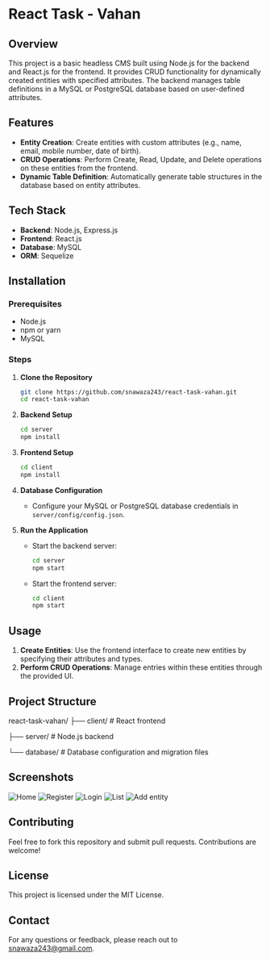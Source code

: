 # React Task - Vahan

## Overview
This project is a basic headless CMS built using Node.js for the backend and React.js for the frontend. It provides CRUD functionality for dynamically created entities with specified attributes. The backend manages table definitions in a MySQL or PostgreSQL database based on user-defined attributes.

## Features
- **Entity Creation**: Create entities with custom attributes (e.g., name, email, mobile number, date of birth).
- **CRUD Operations**: Perform Create, Read, Update, and Delete operations on these entities from the frontend.
- **Dynamic Table Definition**: Automatically generate table structures in the database based on entity attributes.

## Tech Stack
- **Backend**: Node.js, Express.js
- **Frontend**: React.js
- **Database**: MySQL
- **ORM**: Sequelize

## Installation

### Prerequisites
- Node.js
- npm or yarn
- MySQL

### Steps
1. **Clone the Repository**
    ```bash
    git clone https://github.com/snawaza243/react-task-vahan.git
    cd react-task-vahan
    ```

2. **Backend Setup**
    ```bash
    cd server
    npm install
    ```

3. **Frontend Setup**
    ```bash
    cd client
    npm install
    ```

4. **Database Configuration**
    - Configure your MySQL or PostgreSQL database credentials in `server/config/config.json`.

5. **Run the Application**
    - Start the backend server:
        ```bash
        cd server
        npm start
        ```
    - Start the frontend server:
        ```bash
        cd client
        npm start
        ```

## Usage
1. **Create Entities**: Use the frontend interface to create new entities by specifying their attributes and types.
2. **Perform CRUD Operations**: Manage entries within these entities through the provided UI.

## Project Structure
react-task-vahan/
├── client/       # React frontend

├── server/       # Node.js backend

└── database/     # Database configuration and migration files


## Screenshots
![Home](https://github.com/snawaza243/react-task-vahan/assets/91892524/b51e43f8-a767-41aa-a899-0de07499c795)
![Register](https://github.com/snawaza243/react-task-vahan/assets/91892524/cafc8fd0-e25d-4601-b418-8fc2b3f3cc51)
![Login](https://github.com/snawaza243/react-task-vahan/assets/91892524/63e4ad32-3e9f-4ce0-aae4-6da2f2fe8fa1)
![List](https://github.com/snawaza243/react-task-vahan/assets/91892524/c8d28bec-cc22-40f8-98dc-6a2f4222535b)
![Add entity](https://github.com/snawaza243/react-task-vahan/assets/91892524/7148f408-cb1b-4c1d-9b93-b4bbe49189de)


## Contributing
Feel free to fork this repository and submit pull requests. Contributions are welcome!

## License
This project is licensed under the MIT License.

## Contact
For any questions or feedback, please reach out to snawaza243@gmail.com.
